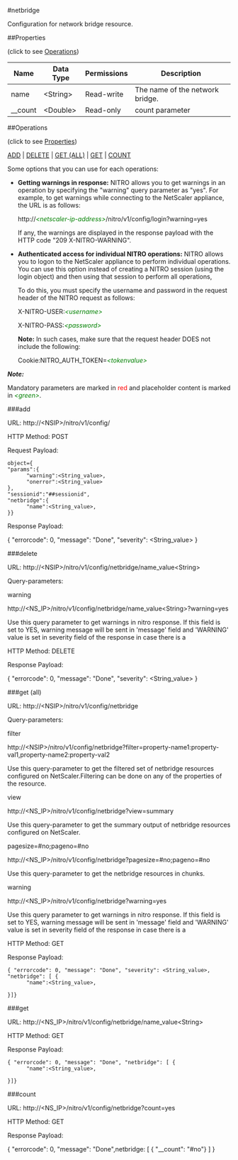 #netbridge

Configuration for network bridge resource.


##Properties 
<span>(click to see [Operations](#operations))</span>


<table><thead><tr><th>Name</th><th> Data Type</th><th> Permissions</th><th>Description</th></tr></thead><tbody><tr><td>name</td><td>&lt;String></td><td>Read-write</td><td>The name of the network bridge.</td><tr><tr><td>__count</td><td>&lt;Double></td><td>Read-only</td><td>count parameter</td><tr></tbody></table>
##Operations 
<span>(click to see [Properties](#properties))</span>


[ADD](#add) | [DELETE](#delete) | [GET (ALL)](#get-(all)) | [GET](#get) | [COUNT](#count)


Some options that you can use for each operations:
<ul><li><p><b>Getting warnings in response:</b> NITRO allows you to get warnings in an operation by specifying the "warning" query parameter as "yes". For example, to get warnings while connecting to the NetScaler appliance, the URL is as follows:</p><p>http://<span style="color:green;font-style:italic;">&lt;netscaler-ip-address&gt;</span>/nitro/v1/config/login?warning=yes</p><p>If any, the warnings are displayed in the response payload with the HTTP code "209 X-NITRO-WARNING".</p></li><li><p><b>Authenticated access for individual NITRO operations:</b> NITRO allows you to logon to the NetScaler appliance to perform individual operations. You can use this option instead of creating a NITRO session (using the login object) and then using that session to perform all operations,</p><p>To do this, you must specify the username and password in the request header of the NITRO request as follows:</p><p>X-NITRO-USER:<span style="color:green;font-style:italic;">&lt;username&gt;</span></p><p>X-NITRO-PASS:<span style="color:green;font-style:italic;">&lt;password&gt;</span></p><p><b>Note:</b> In such cases, make sure that the request header DOES not include the following:</p><p>Cookie:NITRO_AUTH_TOKEN=<span style="color:green;font-style:italic;">&lt;tokenvalue&gt;</span></p></li></ul>



***Note:*** 
Mandatory parameters are marked in <span style="color:#FF0000;">red</span> and placeholder content is marked in <span style="color:green;font-style:italic">&lt;green&gt;</span>.

###add



URL: http://&lt;NSIP&gt;/nitro/v1/config/
HTTP Method: POST
Request Payload: ```object={"params":{      "warning":<String_value>,      "onerror":<String_value>},"sessionid":"##sessionid","netbridge":{      "name":<String_value>,}}```
Response Payload: 
{ "errorcode": 0, "message": "Done", "severity": <String_value> }


###delete



URL: http://&lt;NSIP&gt;/nitro/v1/config/netbridge/name_value&lt;String&gt;
Query-parameters:
warning
http://&lt;NS_IP&gt;/nitro/v1/config/netbridge/name_value&lt;String&gt;?warning=yes
Use this query parameter to get warnings in nitro response. If this field is set to YES, warning message will be sent in 'message' field and 'WARNING' value is set in severity field of the response in case there is a



HTTP Method: DELETE
Response Payload: 
{ "errorcode": 0, "message": "Done", "severity": <String_value> }


###get (all)



URL: http://&lt;NSIP&gt;/nitro/v1/config/netbridge
Query-parameters:
filter
http://&lt;NSIP&gt;/nitro/v1/config/netbridge?filter=property-name1:property-val1,property-name2:property-val2
Use this query-parameter to get the filtered set of netbridge resources configured on NetScaler.Filtering can be done on any of the properties of the resource.


view
http://&lt;NS_IP&gt;/nitro/v1/config/netbridge?view=summary
Use this query-parameter to get the summary output of netbridge resources configured on NetScaler.


pagesize=#no;pageno=#no
http://&lt;NS_IP&gt;/nitro/v1/config/netbridge?pagesize=#no;pageno=#no
Use this query-parameter to get the netbridge resources in chunks.


warning
http://&lt;NS_IP&gt;/nitro/v1/config/netbridge?warning=yes
Use this query parameter to get warnings in nitro response. If this field is set to YES, warning message will be sent in 'message' field and 'WARNING' value is set in severity field of the response in case there is a



HTTP Method: GET
Response Payload: ```{ "errorcode": 0, "message": "Done", "severity": <String_value>, "netbridge": [ {      "name":<String_value>,}]}```



###get



URL: http://&lt;NS_IP&gt;/nitro/v1/config/netbridge/name_value&lt;String&gt;
HTTP Method: GET
Response Payload: ```{ "errorcode": 0, "message": "Done", "netbridge": [ {      "name":<String_value>,}]}```



###count



URL: http://&lt;NS_IP&gt;/nitro/v1/config/netbridge?count=yes
HTTP Method: GET
Response Payload: 
{ "errorcode": 0, "message": "Done",netbridge: [ { "__count": "#no"} ] }


